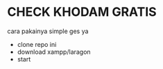 # CHECK KHODAM GRATIS
cara pakainya simple ges ya
- clone repo ini
- download xampp/laragon
- start

